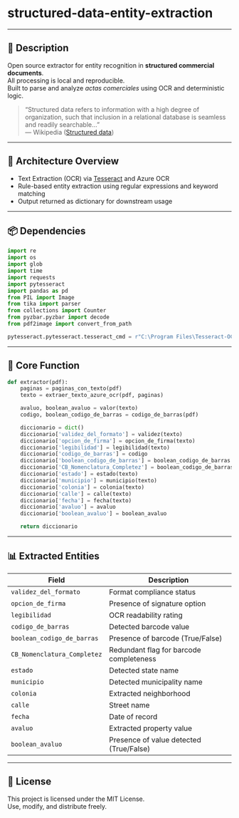 # structured-data-entity-extraction

---

## 📄 Description

Open source extractor for entity recognition in **structured commercial documents**.  
All processing is local and reproducible.  
Built to parse and analyze *actas comerciales* using OCR and deterministic logic.

> “Structured data refers to information with a high degree of organization, such that inclusion in a relational database is seamless and readily searchable…”  
> — Wikipedia ([Structured data](https://en.wikipedia.org/wiki/Structured_data))

---

## 🧱 Architecture Overview

- Text Extraction (OCR) via [Tesseract](https://github.com/tesseract-ocr/tesseract) and Azure OCR  
- Rule-based entity extraction using regular expressions and keyword matching  
- Output returned as dictionary for downstream usage

---

## 📦 Dependencies

```python
import re  
import os  
import glob  
import time  
import requests  
import pytesseract  
import pandas as pd  
from PIL import Image  
from tika import parser  
from collections import Counter  
from pyzbar.pyzbar import decode  
from pdf2image import convert_from_path  
```

```python
pytesseract.pytesseract.tesseract_cmd = r"C:\Program Files\Tesseract-OCR\tesseract.exe"
```

---

## 🧠 Core Function

```python
def extractor(pdf):
    paginas = paginas_con_texto(pdf)
    texto = extraer_texto_azure_ocr(pdf, paginas)

    avaluo, boolean_avaluo = valor(texto)
    codigo, boolean_codigo_de_barras = codigo_de_barras(pdf)

    diccionario = dict()
    diccionario['validez_del_formato'] = validez(texto)
    diccionario['opcion_de_firma'] = opcion_de_firma(texto)
    diccionario['legibilidad'] = legibilidad(texto)
    diccionario['codigo_de_barras'] = codigo
    diccionario['boolean_codigo_de_barras'] = boolean_codigo_de_barras
    diccionario['CB_Nomenclatura_Completez'] = boolean_codigo_de_barras
    diccionario['estado'] = estado(texto)
    diccionario['municipio'] = municipio(texto)
    diccionario['colonia'] = colonia(texto)
    diccionario['calle'] = calle(texto)
    diccionario['fecha'] = fecha(texto)
    diccionario['avaluo'] = avaluo
    diccionario['boolean_avaluo'] = boolean_avaluo

    return diccionario
```

---

## 📊 Extracted Entities

| Field                        | Description                                     |
|-----------------------------|-------------------------------------------------|
| `validez_del_formato`       | Format compliance status                        |
| `opcion_de_firma`           | Presence of signature option                    |
| `legibilidad`               | OCR readability rating                          |
| `codigo_de_barras`          | Detected barcode value                          |
| `boolean_codigo_de_barras`  | Presence of barcode (True/False)                |
| `CB_Nomenclatura_Completez` | Redundant flag for barcode completeness         |
| `estado`                    | Detected state name                             |
| `municipio`                 | Detected municipality name                      |
| `colonia`                   | Extracted neighborhood                          |
| `calle`                     | Street name                                     |
| `fecha`                     | Date of record                                  |
| `avaluo`                    | Extracted property value                        |
| `boolean_avaluo`            | Presence of value detected (True/False)         |

---

## 🪪 License

This project is licensed under the MIT License.  
Use, modify, and distribute freely.
